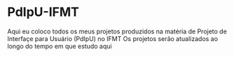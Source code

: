 # PdIpU-IFMT
Aqui eu coloco todos os meus projetos produzidos na matéria de Projeto de Interfaçe para Usuário (PdIpU) no IFMT
Os projetos serão atualizados ao longo do tempo em que estudo aqui
